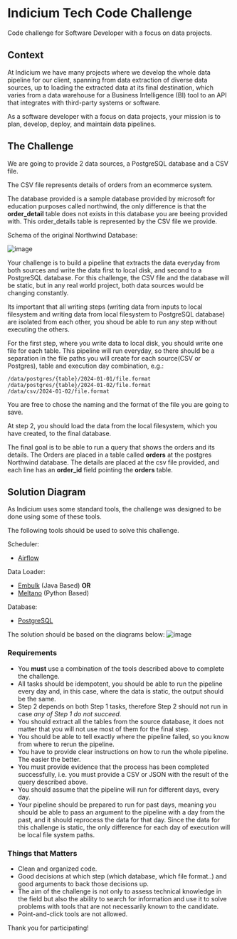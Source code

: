 # Indicium Tech Code Challenge

Code challenge for Software Developer with a focus on data projects.


## Context

At Indicium we have many projects where we develop the whole data pipeline for our client, spanning from data extraction of diverse data sources, up to loading the extracted data at its final destination, which varies from a data warehouse for a Business Intelligence (BI) tool to an API that integrates with third-party systems or software.

As a software developer with a focus on data projects, your mission is to plan, develop, deploy, and maintain data pipelines.


## The Challenge

We are going to provide 2 data sources, a PostgreSQL database and a CSV file.

The CSV file represents details of orders from an ecommerce system.

The database provided is a sample database provided by microsoft for education purposes called northwind, the only difference is that the **order_detail** table does not exists in this database you are beeing provided with. This order_details table is represented by the CSV file we provide.

Schema of the original Northwind Database: 

![image](https://user-images.githubusercontent.com/49417424/105997621-9666b980-608a-11eb-86fd-db6b44ece02a.png)

Your challenge is to build a pipeline that extracts the data everyday from both sources and write the data first to local disk, and second to a PostgreSQL database. For this challenge, the CSV file and the database will be static, but in any real world project, both data sources would be changing constantly.

Its important that all writing steps (writing data from inputs to local filesystem and writing data from local filesystem to PostgreSQL database) are isolated from each other, you shoud be able to run any step without executing the others.

For the first step, where you write data to local disk, you should write one file for each table. This pipeline will run everyday, so there should be a separation in the file paths you will create for each source(CSV or Postgres), table and execution day combination, e.g.:

```
/data/postgres/{table}/2024-01-01/file.format
/data/postgres/{table}/2024-01-02/file.format
/data/csv/2024-01-02/file.format
```

You are free to chose the naming and the format of the file you are going to save.

At step 2, you should load the data from the local filesystem, which you have created, to the final database.

The final goal is to be able to run a query that shows the orders and its details. The Orders are placed in a table called **orders** at the postgres Northwind database. The details are placed at the csv file provided, and each line has an **order_id** field pointing the **orders** table.

## Solution Diagram

As Indicium uses some standard tools, the challenge was designed to be done using some of these tools.

The following tools should be used to solve this challenge.

Scheduler:
- [Airflow](https://airflow.apache.org/docs/apache-airflow/stable/installation/index.html)

Data Loader:
- [Embulk](https://www.embulk.org) (Java Based)
**OR**
- [Meltano](https://docs.meltano.com/?_gl=1*1nu14zf*_gcl_au*MTg2OTE2NDQ4Mi4xNzA2MDM5OTAz) (Python Based)

Database:
- [PostgreSQL](https://www.postgresql.org/docs/15/index.html)

The solution should be based on the diagrams below:
![image](docs/diagrama_embulk_meltano.jpg)


### Requirements

- You **must** use a combination of the tools described above to complete the challenge.
- All tasks should be idempotent, you should be able to run the pipeline every day and, in this case, where the data is static, the output should be the same.
- Step 2 depends on both Step 1 tasks, therefore Step 2 should not run in case *any of Step 1 do not succeed*.
- You should extract all the tables from the source database, it does not matter that you will not use most of them for the final step.
- You should be able to tell exactly where the pipeline failed, so you know from where to rerun the pipeline.
- You have to provide clear instructions on how to run the whole pipeline. The easier the better.
- You must provide evidence that the process has been completed successfully, i.e. you must provide a CSV or JSON with the result of the query described above.
- You should assume that the pipeline will run for different days, every day.
- Your pipeline should be prepared to run for past days, meaning you should be able to pass an argument to the pipeline with a day from the past, and it should reprocess the data for that day. Since the data for this challenge is static, the only difference for each day of execution will be local file system paths.

### Things that Matters

- Clean and organized code.
- Good decisions at which step (which database, which file format..) and good arguments to back those decisions up.
- The aim of the challenge is not only to assess technical knowledge in the field but also the ability to search for information and use it to solve problems with tools that are not necessarily known to the candidate.
- Point-and-click tools are not allowed.


Thank you for participating!